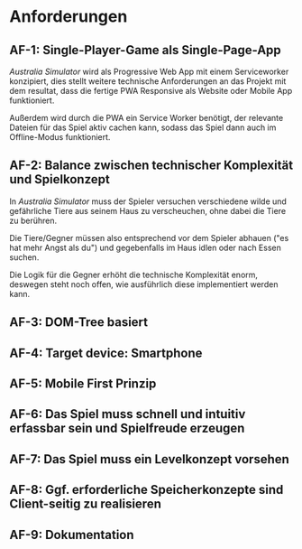 # Anforderungen

## __AF-1:__ Single-Player-Game als Single-Page-App
_Australia Simulator_ wird als Progressive Web App mit einem Serviceworker konzipiert, dies stellt weitere technische Anforderungen an das Projekt mit dem resultat, dass die fertige PWA Responsive als Website oder Mobile App funktioniert.

Außerdem wird durch die PWA ein Service Worker benötigt, der relevante Dateien für das Spiel aktiv cachen kann, sodass das Spiel dann auch im Offline-Modus funktioniert.

## __AF-2:__ Balance zwischen technischer Komplexität und Spielkonzept

In _Australia Simulator_ muss der Spieler versuchen verschiedene wilde und gefährliche Tiere aus seinem Haus zu verscheuchen, ohne dabei die Tiere zu berühren. 

Die Tiere/Gegner müssen also entsprechend vor dem Spieler abhauen ("es hat mehr Angst als du") und gegebenfalls im Haus idlen oder nach Essen suchen.

Die Logik für die Gegner erhöht die technische Komplexität enorm, deswegen steht noch offen, wie ausführlich diese implementiert werden kann.

## __AF-3:__ DOM-Tree basiert

## __AF-4:__ Target device: Smartphone

## __AF-5:__ Mobile First Prinzip

## __AF-6:__ Das Spiel muss schnell und intuitiv erfassbar sein und Spielfreude erzeugen

## __AF-7:__ Das Spiel muss ein Levelkonzept vorsehen

## __AF-8:__ Ggf. erforderliche Speicherkonzepte sind Client-seitig zu realisieren

## __AF-9:__ Dokumentation